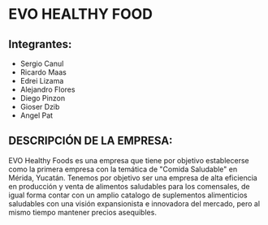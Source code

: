 # EVO HEALTHY FOOD
## Integrantes:
* Sergio Canul
* Ricardo Maas
* Edrei Lizama
* Alejandro Flores
* Diego Pinzon
* Gioser Dzib
* Angel Pat
## DESCRIPCIÓN DE LA EMPRESA:
EVO Healthy Foods es una empresa que tiene por objetivo establecerse como la primera empresa con la temática de "Comida Saludable" en Mérida, Yucatán. 
Tenemos por objetivo ser una empresa de alta eficiencia en producción y venta de alimentos saludables para los comensales,
de igual forma contar con un amplio catalogo de suplementos alimenticios saludables con una visión expansionista e innovadora del mercado, 
pero al mismo tiempo mantener precios asequibles.


